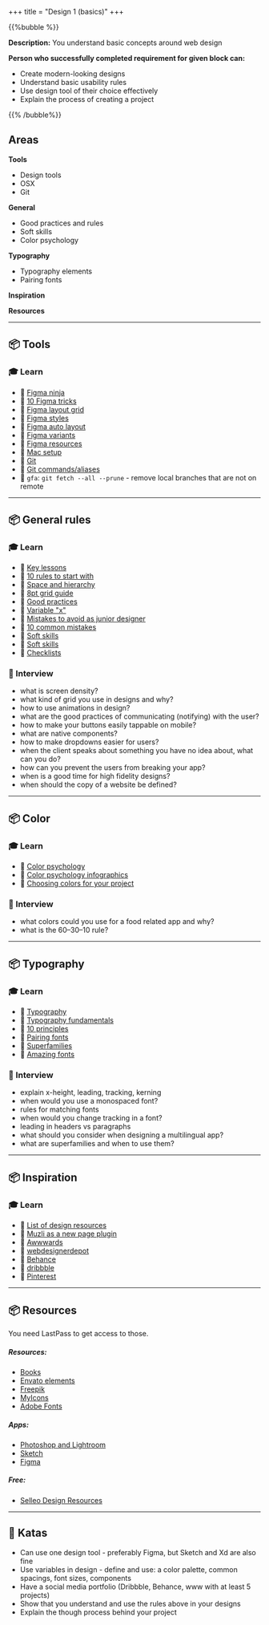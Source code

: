 +++
title = "Design 1 (basics)"
+++

{{%bubble %}}

**Description:** You understand basic concepts around web design

**Person who successfully completed requirement for given block can:**
- Create modern-looking designs
- Understand basic usability rules
- Use design tool of their choice effectively
- Explain the process of creating a project

{{% /bubble%}}

## Areas

**Tools**
- Design tools
- OSX
- Git

**General**
- Good practices and rules
- Soft skills
- Color psychology

**Typography**
- Typography elements
- Pairing fonts

**Inspiration**

**Resources**

---

## 📦 Tools

### 🎓 Learn
- 📗 [Figma ninja](https://www.figma.com/community/file/769694576496801916)
- 📗 [10 Figma tricks](https://uxdesign.cc/10-figma-tricks-i-wish-i-knew-earlier-698e66a893f8)
- 📗 [Figma layout grid](https://www.youtube.com/watch?v=zd8wrAdURN0)
- 📗 [Figma styles](https://www.youtube.com/watch?v=gtQ_A3imzsg)
- 📗 [Figma auto layout](https://www.youtube.com/watch?v=Do6HJBj984I)
- 📗 [Figma variants](https://www.youtube.com/watch?v=6XcDHOlBARc)
- 📗 [Figma resources](https://www.figmaresources.com/)
- 📗 [Mac setup](https://docs.google.com/document/d/1qanfu5n7HUv7D0iLVdlm6VkTz0ku7a8dYONE4HxiE38/edit?usp=sharing)
- 📗 [Git](/common/git/)
- 📗 [Git commands/aliases](https://drive.google.com/file/d/1JtJA-EGDZVupjbSFhWh2WZDmYa-_wJ3e/view?usp=sharing)
- 📗 `gfa`: `git fetch --all --prune` - remove local branches that are not on remote

---

## 📦 General rules

### 🎓 Learn
- 📗 [Key lessons](https://uxdesign.cc/47-key-lessons-for-ui-ux-designers-3cb296c1945b)
- 📗 [10 rules to start with](https://uxdesign.cc/10-rules-of-thumb-in-ui-design-aa5f91885444)
- 📗 [Space and hierarchy](https://blog.prototypr.io/space-hierarchy-dbfbaa03d97a)
- 📗 [8pt grid guide](https://medium.com/swlh/the-comprehensive-8pt-grid-guide-aa16ff402179)
- 📗 [Good practices](https://uxdesign.cc/10-ways-to-spice-up-a-ui-design-f6025b2f4a8c)
- 📗 [Variable "x"](https://uxdesign.cc/users-will-break-your-design-and-its-not-their-fault-57f2085c1c9e)
- 📗 [Mistakes to avoid as junior designer](https://uxplanet.org/7-mistakes-i-used-to-make-as-a-junior-designer-what-not-to-do-cee33958a57e)
- 📗 [10 common mistakes](https://uxdesign.cc/10-common-mistakes-ui-designers-make-7c95bb5436b5)
- 📗 [Soft skills](https://dribbble.com/stories/2019/09/13/5-soft-skills-every-ui-ux-designer-should-master)
- 📗 [Soft skills](https://uxdesign.cc/10-soft-skills-for-ui-ux-designers-11b948739a34)
- 📗 [Checklists](https://www.checklist.design/)

### 🎤 Interview
- what is screen density?
- what kind of grid you use in designs and why?
- how to use animations in design?
- what are the good practices of communicating (notifying) with the user?
- how to make your buttons easily tappable on mobile?
- what are native components?
- how to make dropdowns easier for users?
- when the client speaks about something you have no idea about, what can you do?
- how can you prevent the users from breaking your app?
- when is a good time for high fidelity designs?
- when should the copy of a website be defined?

---

## 📦 Color

### 🎓 Learn
- 📗 [Color psychology](https://medium.com/@onepixelout/the-psychology-of-colour-286862ac80e6)
- 📗 [Color psychology infographics](https://premiumcoding.com/wp-content/uploads/2017/05/colour_final.jpg)
- 📗 [Choosing colors for your project](https://gapsystudio.medium.com/how-to-choose-the-correct-ui-design-colors-for-your-product-to-reinforce-your-business-5a435d3aa115)

### 🎤 Interview
- what colors could you use for a food related app and why?
- what is the 60–30–10 rule?

---

## 📦 Typography

### 🎓 Learn
- 📗 [Typography](https://uxdesign.cc/improve-your-designs-with-these-typography-tips-eeacc8fb81ff)
- 📗 [Typography fundamentals](https://uxdesign.cc/fundamentals-of-typography-in-user-interface-design-ui-67cdd13bfa24)
- 📗 [10 principles](https://uxdesign.cc/10-principles-for-typography-usage-in-ui-design-a8f038f43ffd)
- 📗 [Pairing fonts](https://fontpair.co/)
- 📗 [Superfamilies](https://fonts.google.com/featured/Superfamilies)
- 📗 [Amazing fonts](https://uxdesign.cc/the-curated-list-of-25-amazing-fonts-for-2021-fa768327cc94)

### 🎤 Interview
- explain x-height, leading, tracking, kerning
- when would you use a monospaced font? 
- rules for matching fonts
- when would you change tracking in a font?
- leading in headers vs paragraphs
- what should you consider when designing a multilingual app?
- what are superfamilies and when to use them?

---

## 📦 Inspiration

### 🎓 Learn
- 📗 [List of design resources](https://uxplanet.org/list-of-design-resources-that-will-make-you-a-design-rockstar-1c2d9525920e)
- 📗 [Muzli as a new page plugin](https://muz.li/)
- 📗 [Awwwards](https://www.awwwards.com/)
- 📗 [webdesignerdepot](https://www.webdesignerdepot.com/category/community-inspiration)  
- 📗 [Behance](https://behance.net/)
- 📗 [dribbble](http://dribbble.com/)
- 📗 [Pinterest](https://www.pinterest.com/)

---

## 📦 Resources

You need LastPass to get access to those.

##### Resources:
- [Books](https://drive.google.com/drive/folders/1Vu0jeFVUGPmtYXLEk76ILJTwbWq8NiZm?usp=sharing)
- [Envato elements](https://elements.envato.com/)
- [Freepik](https://freepik.com/)
- [MyIcons](https://gumroad.com/library?creator_external_ids=9015975858229)
- [Adobe Fonts](https://fonts.adobe.com/)

##### Apps:
- [Photoshop and Lightroom](https://www.adobe.com/pl/creativecloud.html)
- [Sketch](https://www.sketch.com/)
- [Figma](https://www.figma.com/downloads/)

##### Free:
- [Selleo Design Resources](https://www.notion.so/Selleo-Design-Resources-3cdb8bfa13984f508f2cc5164094e68a)

---

## 📝 Katas
- Can use one design tool - preferably Figma, but Sketch and Xd are also fine
- Use variables in design - define and use: a color palette, common spacings, font sizes, components
- Have a social media portfolio (Dribbble, Behance, www with at least 5 projects)
- Show that you understand and use the rules above in your designs
- Explain the though process behind your project
